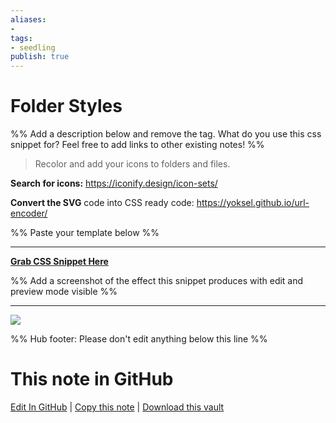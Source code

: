 ```yaml
---
aliases: 
- 
tags:
- seedling
publish: true
---
```


# Folder Styles

%% Add a description below and remove the tag. What do you use this css snippet for? Feel free to add links to other existing notes! %% 
> Recolor and add your icons to folders and files.

**Search for icons:** https://iconify.design/icon-sets/

**Convert the SVG** code into CSS ready code: https://yoksel.github.io/url-encoder/

%% Paste your template below %%

---
[**Grab CSS Snippet Here**](https://github.com/SlRvb/Obsidian--ITS-Theme/blob/HEAD/S%20-%20Folder%20Styles.css)

%% Add a screenshot of the effect this snippet produces with edit and preview mode visible %%

---
[![](https://raw.githubusercontent.com/SlRvb/Obsidian--ITS-Theme/main/Images/Folder-Styles-Snippet.png)](https://raw.githubusercontent.com/SlRvb/Obsidian--ITS-Theme/main/Images/Folder-Styles-Snippet.png)

%% Hub footer: Please don't edit anything below this line %%

# This note in GitHub

<span class="git-footer">[Edit In GitHub](https://github.dev/obsidian-community/obsidian-hub/blob/main/02%20-%20Community%20Expansions/02.05%20All%20Community%20Expansions/CSS%20Snippets/Folder%20Styles%20%28SlRvb%29.md "git-hub-edit-note") | [Copy this note](https://raw.githubusercontent.com/obsidian-community/obsidian-hub/main/02%20-%20Community%20Expansions/02.05%20All%20Community%20Expansions/CSS%20Snippets/Folder%20Styles%20%28SlRvb%29.md "git-hub-copy-note") | [Download this vault](https://github.com/obsidian-community/obsidian-hub/archive/refs/heads/main.zip "git-hub-download-vault") </span>
